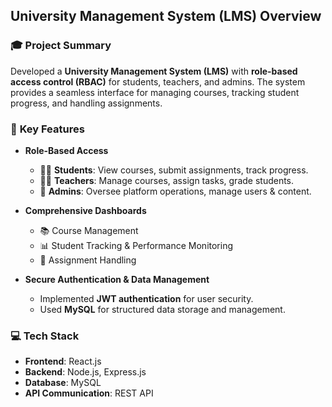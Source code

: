 ## University Management System (LMS) Overview

### 🎓 **Project Summary**
Developed a **University Management System (LMS)** with **role-based access control (RBAC)** for students, teachers, and admins. The system provides a seamless interface for managing courses, tracking student progress, and handling assignments.

### 🚀 **Key Features**
- **Role-Based Access**
  - 🧑‍🎓 **Students**: View courses, submit assignments, track progress.
  - 👨‍🏫 **Teachers**: Manage courses, assign tasks, grade students.
  - 🏢 **Admins**: Oversee platform operations, manage users & content.

- **Comprehensive Dashboards**
  - 📚 Course Management
  - 📊 Student Tracking & Performance Monitoring
  - 📝 Assignment Handling

- **Secure Authentication & Data Management**
  - Implemented **JWT authentication** for user security.
  - Used **MySQL** for structured data storage and management.

### 💻 **Tech Stack**
- **Frontend**: React.js
- **Backend**: Node.js, Express.js
- **Database**: MySQL
- **API Communication**: REST API


